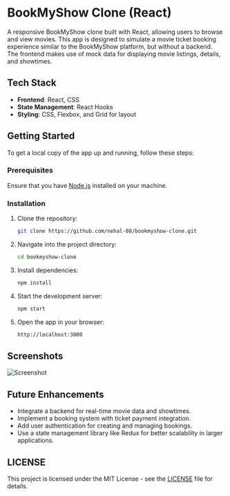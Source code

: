# BookMyShow Clone (React)

A responsive BookMyShow clone built with React, allowing users to browse and view movies. This app is designed to simulate a movie ticket booking experience similar to the BookMyShow platform, but without a backend. The frontend makes use of mock data for displaying movie listings, details, and showtimes.

## Tech Stack

- **Frontend**: React, CSS
- **State Management**: React Hooks
- **Styling**: CSS, Flexbox, and Grid for layout

## Getting Started

To get a local copy of the app up and running, follow these steps:

### Prerequisites

Ensure that you have [Node.js](https://nodejs.org/) installed on your machine.

### Installation

1.  Clone the repository:

    ```bash
    git clone https://github.com/nehal-08/bookmyshow-clone.git
    ```

2.  Navigate into the project directory:

    ```bash
    cd bookmyshow-clone
    ```

3.  Install dependencies:

    ```bash
    npm install
    ```

4.  Start the development server:

    ```bash
    npm start
    ```

5.  Open the app in your browser:

    ```bash
    http://localhost:3000
    ```

## Screenshots

![Screenshot](screenshot.png)

## Future Enhancements

- Integrate a backend for real-time movie data and showtimes.
- Implement a booking system with ticket payment integration.
- Add user authentication for creating and managing bookings.
- Use a state management library like Redux for better scalability in larger applications.

## LICENSE

This project is licensed under the MIT License - see the [LICENSE](LICENSE) file for details.
